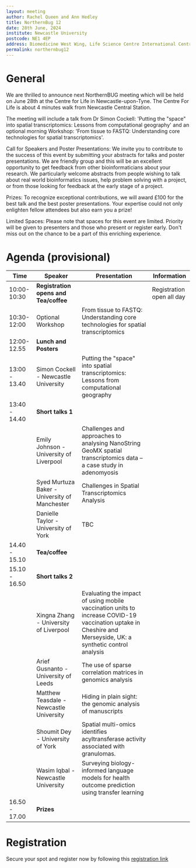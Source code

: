 ```yaml
---
layout: meeting
author: Rachel Queen and Ann Hedley
title: NorthernBug 12
date: 28th June, 2024
institute: Newcastle University
postcode: NE1 4EP
address: Biomedicine West Wing, Life Science Centre International Centre for Life Times Square, Newcastle upon Tyne
permalink: northernbug12
---
```


# General

We are thrilled to announce next NorthernBUG meeting which will be held on June 28th at the Centre for Life in Newcastle-upon-Tyne. The Centre For Life is about 4 minutes walk from Newcastle Central Station.

The meeting will include a talk from Dr Simon Cockell: 'Putting the "space" into spatial transcriptomics: Lessons from computational geography' and an optional morning Workshop: 'From tissue to FASTQ: Understanding core technologies for spatial transcriptomics'.

Call for Speakers and Poster Presentations: We invite you to contribute to the success of this event by submitting your abstracts for talks and poster presentations. We are friendly group and this will be an excellent opportunity to get feedback from other bioinformaticians about your research. We particularly welcome abstracts from people wishing to talk about real world bioinformatics issues, help problem solving with a project, or from those looking for feedback at the early stage of a project.

Prizes: To recognize exceptional contributions, we will award £100 for the best talk and the best poster presentations. Your expertise could not only enlighten fellow attendees but also earn you a prize!

Limited Spaces: Please note that spaces for this event are limited. Priority will be given to presenters and those who present or register early. Don't miss out on the chance to be a part of this enriching experience.



# Agenda (provisional)

| Time          | Speaker        | Presentation | Information |
|---------------|----------------|--------------|-------------|
| 10:00-10:30   | **Registration opens and Tea/coffee** | |   Registration open all day |
| 10:30-12:00   | Optional Workshop | From tissue to FASTQ: Understanding core technologies for spatial transcriptomics | |
| 12:00-12.55   | **Lunch and Posters** | | |
| 13:00 - 13.40 |Simon Cockell - Newcastle University | Putting the "space" into spatial transcriptomics: Lessons from computational geography | |
| 13:40 - 14.40 | **Short talks 1**      | | |
|    | Emily Johnson - University of Liverpool |  Challenges and approaches to analysing NanoString GeoMX spatial transcriptomics data – a case study in adenomyosis | |
|    | Syed Murtuza Baker - University of Manchester |  Challenges in Spatial Transcriptomics Analysis    | |
|    | Danielle Taylor - University of York  | TBC  | |
| 14.40 - 15.10 | **Tea/coffee**  | | |
| 15.10 - 16.50 | **Short talks 2** | | |
|    | Xingna Zhang - University of Liverpool | Evaluating the impact of using mobile vaccination units to increase COVID-19 vaccination uptake in Cheshire and Merseyside, UK: a synthetic control analysis | |
|    | Arief Gusnanto - University of Leeds  | The use of sparse correlation matrices in genomics analysis  | |
|    | Matthew Teasdale - Newcastle University  | Hiding in plain sight: the genomic analysis of manuscripts | |
|    | Shoumit Dey - University of York  |   Spatial multi-omics identifies acyltransferase activity associated with granulomas. | |
|    | Wasim Iqbal - Newcastle University  |    Surveying biology-informed language models for health outcome prediction using transfer learning  | |
| 16.50 - 17.00 | **Prizes**  | | |


# Registration
Secure your spot and register now by following this [registration link](https://forms.office.com/e/PCM1ikdWU1)
